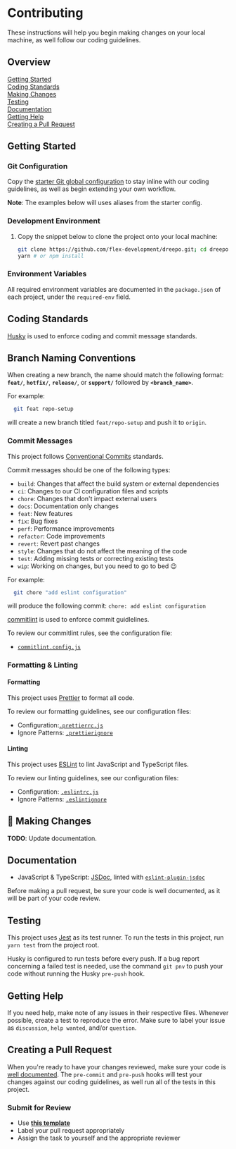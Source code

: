 # Contributing

These instructions will help you begin making changes on your local machine, as
well follow our coding guidelines.

## Overview

[Getting Started](#getting-started)  
[Coding Standards](#coding-standards)  
[Making Changes](#making-changes)  
[Testing](#testing)  
[Documentation](#documentation)  
[Getting Help](#getting-help)  
[Creating a Pull Request](#creating-a-pull-request)

## Getting Started

### Git Configuration

Copy the [starter Git global configuration](.gitconfig) to stay inline with our
coding guidelines, as well as begin extending your own workflow.

**Note**: The examples below will uses aliases from the starter config.

### Development Environment

1. Copy the snippet below to clone the project onto your local machine:

   ```zsh
   git clone https://github.com/flex-development/dreepo.git; cd dreepo
   yarn # or npm install
   ```

### Environment Variables

All required environment variables are documented in the `package.json` of each
project, under the `required-env` field.

## Coding Standards

[Husky][1] is used to enforce coding and commit message standards.

## Branch Naming Conventions

When creating a new branch, the name should match the following format:
**`feat/`**, **`hotfix/`**, **`release/`**, or **`support/`** followed by
**`<branch_name>`**.

For example:

```zsh
  git feat repo-setup
```

will create a new branch titled `feat/repo-setup` and push it to `origin`.

### Commit Messages

This project follows [Conventional Commits][2] standards.

Commit messages should be one of the following types:

- `build`: Changes that affect the build system or external dependencies
- `ci`: Changes to our CI configuration files and scripts
- `chore`: Changes that don't impact external users
- `docs`: Documentation only changes
- `feat`: New features
- `fix`: Bug fixes
- `perf`: Performance improvements
- `refactor`: Code improvements
- `revert`: Revert past changes
- `style`: Changes that do not affect the meaning of the code
- `test`: Adding missing tests or correcting existing tests
- `wip`: Working on changes, but you need to go to bed :wink:

For example:

```zsh
  git chore "add eslint configuration"
```

will produce the following commit: `chore: add eslint configuration`

[commitlint][3] is used to enforce commit guidlelines.

To review our commitlint rules, see the configuration file:

- [`commitlint.config.js`](../commitlint.config.js)

### Formatting & Linting

#### Formatting

This project uses [Prettier][4] to format all code.

To review our formatting guidelines, see our configuration files:

- Configuration:[`.prettierrc.js`](../.prettierrc.js)
- Ignore Patterns: [`.prettierignore`](../.prettierignore)

#### Linting

This project uses [ESLint][5] to lint JavaScript and TypeScript files.

To review our linting guidelines, see our configuration files:

- Configuration: [`.eslintrc.js`](../.eslintrc.js)
- Ignore Patterns: [`.eslintignore`](../.eslintignore)

## :construction: Making Changes

**TODO**: Update documentation.

## Documentation

- JavaScript & TypeScript: [JSDoc][6], linted with [`eslint-plugin-jsdoc`][7]

Before making a pull request, be sure your code is well documented, as it will
be part of your code review.

## Testing

This project uses [Jest][8] as its test runner. To run the tests in this
project, run `yarn test` from the project root.

Husky is configured to run tests before every push. If a bug report concerning a
failed test is needed, use the command `git pnv` to push your code without
running the Husky `pre-push` hook.

## Getting Help

If you need help, make note of any issues in their respective files. Whenever
possible, create a test to reproduce the error. Make sure to label your issue as
`discussion`, `help wanted`, and/or `question`.

## Creating a Pull Request

When you're ready to have your changes reviewed, make sure your code is
[well documented](#documentation). The `pre-commit` and `pre-push` hooks will
test your changes against our coding guidelines, as well run all of the tests in
this project.

### Submit for Review

- Use [**this template**](./pull_request_template.md)
- Label your pull request appropriately
- Assign the task to yourself and the appropriate reviewer

[1]: https://github.com/typicode/husky
[2]: https://www.conventionalcommits.org/
[3]: https://github.com/conventional-changelog/commitlint
[4]: https://prettier.io/
[5]: https://eslint.org/
[6]: https://jsdoc.app
[7]: https://github.com/gajus/eslint-plugin-jsdoc
[8]: https://jestjs.io/
